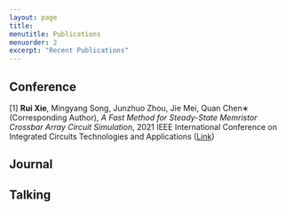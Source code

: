 ```yaml
---
layout: page
title: 
menutitle: Publications
menuorder: 2
excerpt: "Recent Publications"
---
```

## Conference

[1] **Rui Xie**, Mingyang Song, Junzhuo Zhou, Jie Mei, Quan Chen∗ (Corresponding Author), *A Fast Method for Steady-State Memristor Crossbar Array Circuit Simulation*, 2021 IEEE International Conference on Integrated Circuits Technologies and Applications ([Link](https://arxiv.org/abs/2109.07929))

## Journal

## Talking
